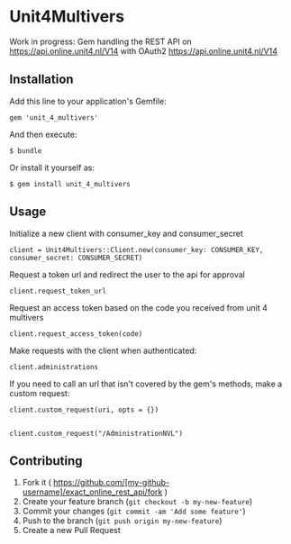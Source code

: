 # Unit4Multivers

Work in progress: Gem handling the REST API on https://api.online.unit4.nl/V14 with OAuth2 https://api.online.unit4.nl/V14

## Installation

Add this line to your application's Gemfile:

    gem 'unit_4_multivers'

And then execute:

    $ bundle

Or install it yourself as:

    $ gem install unit_4_multivers

## Usage

Initialize a new client with consumer_key and consumer_secret

    client = Unit4Multivers::Client.new(consumer_key: CONSUMER_KEY, consumer_secret: CONSUMER_SECRET)

Request a token url and redirect the user to the api for approval

    client.request_token_url

Request an access token based on the code you received from unit 4 multivers

    client.request_access_token(code)

Make requests with the client when authenticated:

    client.administrations

If you need to call an url that isn't covered by the gem's methods, make a custom request:

    client.custom_request(uri, opts = {})


    client.custom_request("/AdministrationNVL")


## Contributing

1. Fork it ( https://github.com/[my-github-username]/exact_online_rest_api/fork )
2. Create your feature branch (`git checkout -b my-new-feature`)
3. Commit your changes (`git commit -am 'Add some feature'`)
4. Push to the branch (`git push origin my-new-feature`)
5. Create a new Pull Request

